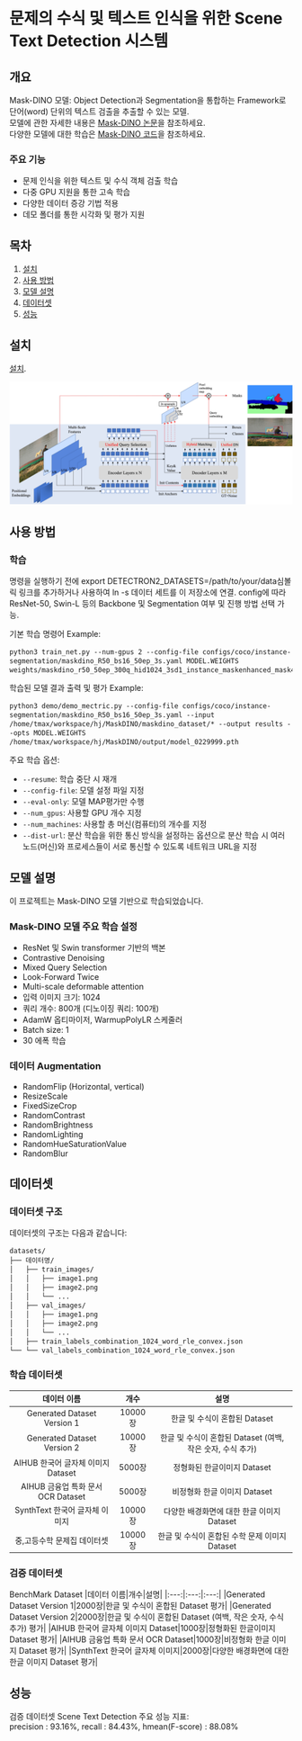 # 문제의 수식 및 텍스트 인식을 위한 Scene Text Detection 시스템

## 개요
Mask-DINO 모델: Object Detection과 Segmentation을 통합하는 Framework로 단어(word) 단위의 텍스트 검출을 추출할 수 있는 모델.   
모델에 관한 자세한 내용은 [Mask-DINO 논문](https://arxiv.org/abs/2206.02777)을 참조하세요.   
다양한 모델에 대한 학습은 [Mask-DINO 코드](https://github.com/IDEA-Research/MaskDINO)을 참조하세요.   


### 주요 기능
- 문제 인식을 위한 텍스트 및 수식 객체 검출 학습
- 다중 GPU 지원을 통한 고속 학습
- 다양한 데이터 증강 기법 적용
- 데모 폴더를 통한 시각화 및 평가 지원

## 목차
1. [설치](#설치)
2. [사용 방법](#사용-방법)
2. [모델 설명](#모델-설명)
3. [데이터셋](#데이터셋)
4. [성능](#성능)

## 설치
[설치](INSTALL.md).

![MaskDINO](figures/framework.jpg)

## 사용 방법

### 학습

명령을 실행하기 전에 export DETECTRON2_DATASETS=/path/to/your/data심볼릭 링크를 추가하거나 사용하여 ln -s 데이터 세트를 이 저장소에 연결.
config에 따라 ResNet-50, Swin-L 등의 Backbone 및 Segmentation 여부 및 진행 방법 선택 가능.

기본 학습 명령어 Example:
```shell
python3 train_net.py --num-gpus 2 --config-file configs/coco/instance-segmentation/maskdino_R50_bs16_50ep_3s.yaml MODEL.WEIGHTS weights/maskdino_r50_50ep_300q_hid1024_3sd1_instance_maskenhanced_mask46.1ap_box51.5ap.pth
```
학습된 모델 결과 출력 및 평가 Example:
```shell
python3 demo/demo_mectric.py --config-file configs/coco/instance-segmentation/maskdino_R50_bs16_50ep_3s.yaml --input /home/tmax/workspace/hj/MaskDINO/maskdino_dataset/* --output results --opts MODEL.WEIGHTS /home/tmax/workspace/hj/MaskDINO/output/model_0229999.pth
```

주요 학습 옵션:
- `--resume`: 학습 중단 시 재개
- `--config-file`: 모델 설정 파일 지정
- `--eval-only`: 모델 MAP평가만 수행
- `--num_gpus`: 사용할 GPU 개수 지정
- `--num_machines`: 사용할 총 머신(컴퓨터)의 개수를 지정
- `--dist-url`: 분산 학습을 위한 통신 방식을 설정하는 옵션으로 분산 학습 시 여러 노드(머신)와 프로세스들이 서로 통신할 수 있도록 네트워크 URL을 지정


## 모델 설명

이 프로젝트는 Mask-DINO 모델 기반으로 학습되었습니다.
### Mask-DINO 모델 주요 학습 설정
- ResNet 및 Swin transformer 기반의 백본
- Contrastive Denoising
- Mixed Query Selection
- Look-Forward Twice
- Multi-scale deformable attention
- 입력 이미지 크기: 1024
- 쿼리 개수: 800개 (디노이징 쿼리: 100개)
- AdamW 옵티마이저, WarmupPolyLR 스케줄러
- Batch size: 1
- 30 에폭 학습

### 데이터 Augmentation
 - RandomFlip (Horizontal, vertical)
 - ResizeScale
 - FixedSizeCrop
 - RandomContrast
 - RandomBrightness
 - RandomLighting
 - RandomHueSaturationValue
 - RandomBlur

## 데이터셋

### 데이터셋 구조
데이터셋의 구조는 다음과 같습니다:
```shell
datasets/
├── 데이터명/
│   ├── train_images/
│   │   ├── image1.png
│   │   ├── image2.png
│   │   └── ...
│   ├── val_images/
│   │   ├── image1.png
│   │   ├── image2.png
│   │   └── ...
│   ├── train_labels_combination_1024_word_rle_convex.json
└── └── val_labels_combination_1024_word_rle_convex.json
```


### 학습 데이터셋
|데이터 이름|개수|설명|
|:---:|:---:|:---:|
|Generated Dataset Version 1|10000장|한글 및 수식이 혼합된 Dataset|
|Generated Dataset Version 2|10000장|한글 및 수식이 혼합된 Dataset (여백, 작은 숫자, 수식 추가)|
|AIHUB 한국어 글자체 이미지 Dataset|5000장|정형화된 한글이미지 Dataset|
|AIHUB 금융업 특화 문서 OCR Dataset|5000장|비정형화 한글 이미지 Dataset|
|SynthText 한국어 글자체 이미지|10000장|다양한 배경화면에 대한 한글 이미지 Dataset|
|중,고등수학 문제집 데이터셋|10000장|한글 및 수식이 혼합된 수학 문제 이미지 Dataset|


### 검증 데이터셋
BenchMark Dataset
|데이터 이름|개수|설명|
|:---:|:---:|:---:|
|Generated Dataset Version 1|2000장|한글 및 수식이 혼합된 Dataset 평가|
|Generated Dataset Version 2|2000장|한글 및 수식이 혼합된 Dataset (여백, 작은 숫자, 수식 추가) 평가|
|AIHUB 한국어 글자체 이미지 Dataset|1000장|정형화된 한글이미지 Dataset 평가|
|AIHUB 금융업 특화 문서 OCR Dataset|1000장|비정형화 한글 이미지 Dataset  평가|
|SynthText 한국어 글자체 이미지|2000장|다양한 배경화면에 대한 한글 이미지 Dataset 평가|


## 성능
검증 데이터셋 Scene Text Detection 주요 성능 지표:   
precision : 93.16%, recall : 84.43%, hmean(F-score) : 88.08%
